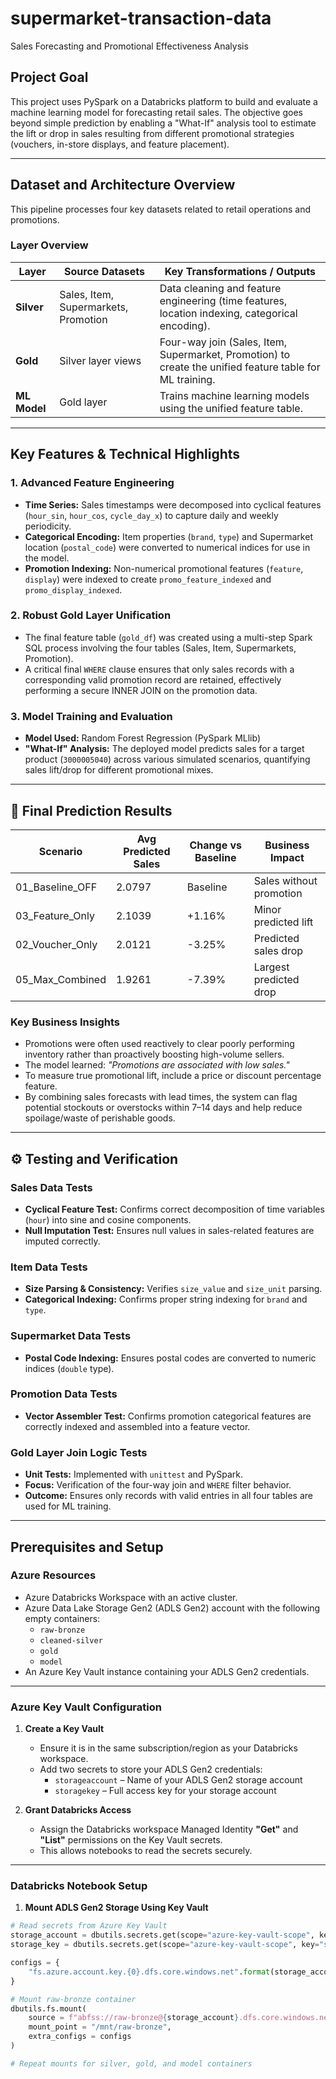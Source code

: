 # supermarket-transaction-data
Sales Forecasting and Promotional Effectiveness Analysis

##  Project Goal
This project uses PySpark on a Databricks platform to build and evaluate a machine learning model for forecasting retail sales. The objective goes beyond simple prediction by enabling a "What-If" analysis tool to estimate the lift or drop in sales resulting from different promotional strategies (vouchers, in-store displays, and feature placement).

---

## Dataset and Architecture Overview
This pipeline processes four key datasets related to retail operations and promotions.

### Layer Overview

| Layer        | Source Datasets                                | Key Transformations / Outputs                                                                 |
|--------------|-----------------------------------------------|------------------------------------------------------------------------------------------------|
| **Silver**   | Sales, Item, Supermarkets, Promotion          | Data cleaning and feature engineering (time features, location indexing, categorical encoding). |
| **Gold**     | Silver layer views                            | Four-way join (Sales, Item, Supermarket, Promotion) to create the unified feature table for ML training. |
| **ML Model** | Gold layer                                    | Trains machine learning models using the unified feature table. |

---

## Key Features & Technical Highlights

### 1. Advanced Feature Engineering
- **Time Series:** Sales timestamps were decomposed into cyclical features (`hour_sin`, `hour_cos`, `cycle_day_x`) to capture daily and weekly periodicity.
- **Categorical Encoding:** Item properties (`brand`, `type`) and Supermarket location (`postal_code`) were converted to numerical indices for use in the model.
- **Promotion Indexing:** Non-numerical promotional features (`feature`, `display`) were indexed to create `promo_feature_indexed` and `promo_display_indexed`.

### 2. Robust Gold Layer Unification
- The final feature table (`gold_df`) was created using a multi-step Spark SQL process involving the four tables (Sales, Item, Supermarkets, Promotion). 
- A critical final `WHERE` clause ensures that only sales records with a corresponding valid promotion record are retained, effectively performing a secure INNER JOIN on the promotion data.

### 3. Model Training and Evaluation
- **Model Used:** Random Forest Regression (PySpark MLlib)
- **"What-If" Analysis:** The deployed model predicts sales for a target product (`3000005040`) across various simulated scenarios, quantifying sales lift/drop for different promotional mixes.

---

## 🚀 Final Prediction Results

| Scenario           | Avg Predicted Sales | Change vs Baseline | Business Impact          |
|-------------------|-------------------|------------------|-------------------------|
| 01_Baseline_OFF    | 2.0797            | Baseline         | Sales without promotion |
| 03_Feature_Only    | 2.1039            | +1.16%           | Minor predicted lift    |
| 02_Voucher_Only    | 2.0121            | -3.25%           | Predicted sales drop    |
| 05_Max_Combined    | 1.9261            | -7.39%           | Largest predicted drop  |

### Key Business Insights
- Promotions were often used reactively to clear poorly performing inventory rather than proactively boosting high-volume sellers.
- The model learned: *"Promotions are associated with low sales."*
- To measure true promotional lift, include a price or discount percentage feature.
- By combining sales forecasts with lead times, the system can flag potential stockouts or overstocks within 7–14 days and help reduce spoilage/waste of perishable goods.

---

## ⚙️ Testing and Verification

### Sales Data Tests
- **Cyclical Feature Test:** Confirms correct decomposition of time variables (`hour`) into sine and cosine components.
- **Null Imputation Test:** Ensures null values in sales-related features are imputed correctly.

### Item Data Tests
- **Size Parsing & Consistency:** Verifies `size_value` and `size_unit` parsing.
- **Categorical Indexing:** Confirms proper string indexing for `brand` and `type`.

### Supermarket Data Tests
- **Postal Code Indexing:** Ensures postal codes are converted to numeric indices (`double` type).

### Promotion Data Tests
- **Vector Assembler Test:** Confirms promotion categorical features are correctly indexed and assembled into a feature vector.

### Gold Layer Join Logic Tests
- **Unit Tests:** Implemented with `unittest` and PySpark.
- **Focus:** Verification of the four-way join and `WHERE` filter behavior.
- **Outcome:** Ensures only records with valid entries in all four tables are used for ML training.

---

## Prerequisites and Setup

### Azure Resources
- Azure Databricks Workspace with an active cluster.
- Azure Data Lake Storage Gen2 (ADLS Gen2) account with the following empty containers:
  - `raw-bronze`
  - `cleaned-silver`
  - `gold`
  - `model`
- An Azure Key Vault instance containing your ADLS Gen2 credentials.

---

### Azure Key Vault Configuration
1. **Create a Key Vault**
   - Ensure it is in the same subscription/region as your Databricks workspace.
   - Add two secrets to store your ADLS Gen2 credentials:
     - `storageaccount` – Name of your ADLS Gen2 storage account
     - `storagekey` – Full access key for your storage account

2. **Grant Databricks Access**
   - Assign the Databricks workspace Managed Identity **"Get"** and **"List"** permissions on the Key Vault secrets.
   - This allows notebooks to read the secrets securely.

---

### Databricks Notebook Setup
1. **Mount ADLS Gen2 Storage Using Key Vault**
```python
# Read secrets from Azure Key Vault
storage_account = dbutils.secrets.get(scope="azure-key-vault-scope", key="storageaccount")
storage_key = dbutils.secrets.get(scope="azure-key-vault-scope", key="storagekey")

configs = {
    "fs.azure.account.key.{0}.dfs.core.windows.net".format(storage_account): storage_key
}

# Mount raw-bronze container
dbutils.fs.mount(
    source = f"abfss://raw-bronze@{storage_account}.dfs.core.windows.net/",
    mount_point = "/mnt/raw-bronze",
    extra_configs = configs
)

# Repeat mounts for silver, gold, and model containers
